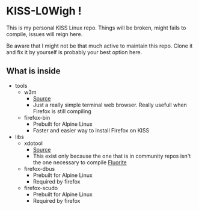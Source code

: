 # KISS-L0Wigh !

This is my personal KISS Linux repo. Things will be broken, might fails to compile, issues will reign here.

Be aware that I might not be that much active to maintain this repo. Clone it and fix it by yourself is probably your best option here.

## What is inside

- tools
    - w3m
        - [Source](https://github.com/tats/w3m)
        - Just a really simple terminal web browser. Really usefull when Firefox is still compiling
    - firefox-bin
        - Prebuilt for Alpine Linux
        - Faster and easier way to install Firefox on KISS
- libs
    - xdotool
        - [Source](https://github.com/jordansissel/xdotool)
        - This exist only because the one that is in community repos isn't the one necessary to compile [Fluorite](https://github.com/L0Wigh/Fluorite)
    - firefox-dbus
        - Prebuilt for Alpine Linux
        - Required by firefox
    - firefox-scudo
        - Prebuilt for Alpine Linux
        - Required by firefox
